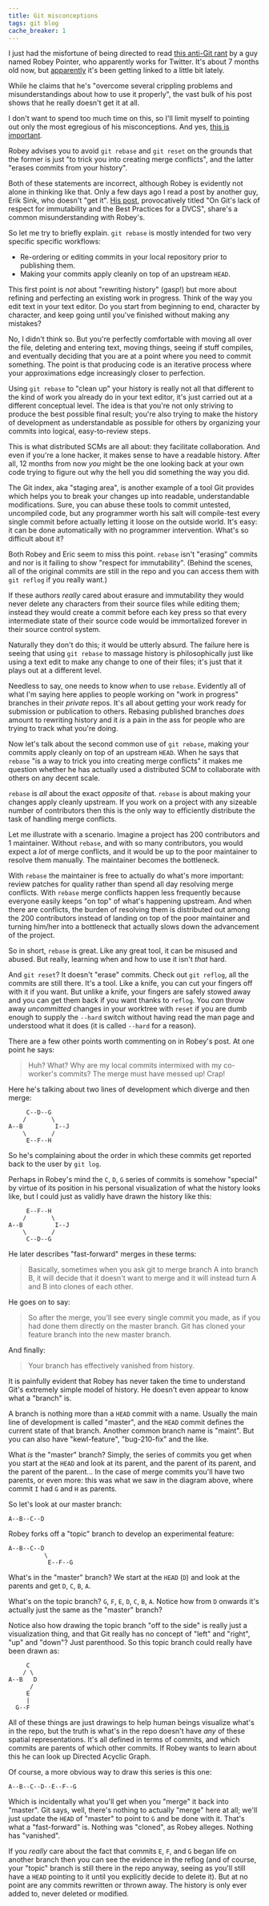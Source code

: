 ```yaml
---
title: Git misconceptions
tags: git blog
cache_breaker: 1
---
```


I just had the misfortune of being directed to read [this anti-Git rant](http://robey.lag.net/2008/07/13/git-for-the-real-world.html) by a guy named Robey Pointer, who apparently works for Twitter. It's about 7 months old now, but [apparently](http://gitlog.wordpress.com/2009/03/01/git-monthly-links-2009-02/) it's been getting linked to a little bit lately.

While he claims that he's "overcome several crippling problems and misunderstandings about how to use it properly", the vast bulk of his post shows that he really doesn't get it at all.

I don't want to spend too much time on this, so I'll limit myself to pointing out only the most egregious of his misconceptions. And yes, [this is important](http://xkcd.com/386/).

Robey advises you to avoid `git rebase` and `git reset` on the grounds that the former is just "to trick you into creating merge conflicts", and the latter "erases commits from your history".

Both of these statements are incorrect, although Robey is evidently not alone in thinking like that. Only a few days ago I read a post by another guy, Erik Sink, who doesn't "get it". [His post](http://www.ericsink.com/entries/git_immutability.html), provocatively titled "On Git's lack of respect for immutability and the Best Practices for a DVCS", share's a common misunderstanding with Robey's.

So let me try to briefly explain. `git rebase` is mostly intended for two very specific specific workflows:

-   Re-ordering or editing commits in your local repository prior to publishing them.
-   Making your commits apply cleanly on top of an upstream `HEAD`.

This first point is *not* about "rewriting history" (gasp!) but more about refining and perfecting an existing work in progress. Think of the way you edit text in your text editor. Do you start from beginning to end, character by character, and keep going until you've finished without making any mistakes?

No, I didn't think so. But you're perfectly comfortable with moving all over the file, deleting and entering text, moving things, seeing if stuff compiles, and eventually deciding that you are at a point where you need to commit something. The point is that producing code is an iterative process where your approximations edge increasingly closer to perfection.

Using `git rebase` to "clean up" your history is really not all that different to the kind of work you already do in your text editor, it's just carried out at a different conceptual level. The idea is that you're not only striving to produce the best possible final result; you're also trying to make the history of development as understandable as possible for others by organizing your commits into logical, easy-to-review steps.

This is what distributed SCMs are all about: they facilitate collaboration. And even if you're a lone hacker, it makes sense to have a readable history. After all, 12 months from now *you* might be the one looking back at your own code trying to figure out why the hell you did something the way you did.

The Git index, aka "staging area", is another example of a tool Git provides which helps you to break your changes up into readable, understandable modifications. Sure, you can abuse these tools to commit untested, uncompiled code, but any programmer worth his salt will compile-test every single commit before actually letting it loose on the outside world. It's easy: it can be done automatically with no programmer intervention. What's so difficult about it?

Both Robey and Eric seem to miss this point. `rebase` isn't "erasing" commits and nor is it failing to show "respect for immutability". (Behind the scenes, all of the original commits are still in the repo and you can access them with `git reflog` if you really want.)

If these authors *really* cared about erasure and immutability they would never delete any characters from their source files while editing them; instead they would create a commit before each key press so that every intermediate state of their source code would be immortalized forever in their source control system.

Naturally they don't do this; it would be utterly absurd. The failure here is seeing that using `git rebase` to massage history is philosophically just like using a text edit to make any change to one of their files; it's just that it plays out at a different level.

Needless to say, one needs to know *when* to use `rebase`. Evidently all of what I'm saying here applies to people working on "work in progress" branches in their *private* repos. It's all about getting your work ready for submission or publication to others. Rebasing published branches *does* amount to rewriting history and it *is* a pain in the ass for people who are trying to track what you're doing.

Now let's talk about the second common use of `git rebase`, making your commits apply cleanly on top of an upstream `HEAD`. When he says that `rebase` "is a way to trick you into creating merge conflicts" it makes me question whether he has actually used a distributed SCM to collaborate with others on any decent scale.

`rebase` is *all* about the exact *opposite* of that. `rebase` is about making your changes apply cleanly upstream. If you work on a project with any sizeable number of contributors then this is the only way to efficiently distribute the task of handling merge conflicts.

Let me illustrate with a scenario. Imagine a project has 200 contributors and 1 maintainer. Without `rebase`, and with so many contributors, you would expect a *lot* of merge conflicts, and it would be up to the poor maintainer to resolve them manually. The maintainer becomes the bottleneck.

With `rebase` the maintainer is free to actually do what's more important: review patches for quality rather than spend all day resolving merge conflicts. With `rebase` merge conflicts happen less frequently because everyone easily keeps "on top" of what's happening upstream. And when there are conflicts, the burden of resolving them is distributed out among the 200 contributors instead of landing on top of the poor maintainer and turning him/her into a bottleneck that actually slows down the advancement of the project.

So in short, `rebase` is great. Like any great tool, it can be misused and abused. But really, learning when and how to use it isn't *that* hard.

And `git reset`? It doesn't "erase" commits. Check out `git reflog`, all the commits are still there. It's a tool. Like a knife, you can cut your fingers off with it if you want. But unlike a knife, your fingers are safely stowed away and you can get them back if you want thanks to `reflog`. You *can* throw away *uncommitted* changes in your worktree with `reset` if you are dumb enough to supply the `--hard` switch without having read the man page and understood what it does (it is called `--hard` for a reason).

There are a few other points worth commenting on in Robey's post. At one point he says:

> Huh? What? Why are my local commits intermixed with my co-worker's commits? The merge must have messed up! Crap!

Here he's talking about two lines of development which diverge and then merge:

         C--D--G
        /       \
    A--B         I--J
        \       /
         E--F--H

So he's complaining about the order in which these commits get reported back to the user by `git log`.

Perhaps in Robey's mind the `C`, `D`, `G` series of commits is somehow "special" by virtue of its position in his personal visualization of what the history looks like, but I could just as validly have drawn the history like this:

         E--F--H
        /       \
    A--B         I--J
        \       /
         C--D--G

He later describes "fast-forward" merges in these terms:

> Basically, sometimes when you ask git to merge branch A into branch B, it will decide that it doesn't want to merge and it will instead turn A and B into clones of each other.

He goes on to say:

> So after the merge, you'll see every single commit you made, as if you had done them directly on the master branch. Git has cloned your feature branch into the new master branch.

And finally:

> Your branch has effectively vanished from history.

It is painfully evident that Robey has never taken the time to understand Git's extremely simple model of history. He doesn't even appear to know what a "branch" is.

A branch is nothing more than a `HEAD` commit with a name. Usually the main line of development is called "master", and the `HEAD` commit defines the current state of that branch. Another common branch name is "maint". But you can also have "kewl-feature", "bug-210-fix" and the like.

What *is* the "master" branch? Simply, the series of commits you get when you start at the `HEAD` and look at its parent, and the parent of its parent, and the parent of the parent... In the case of merge commits you'll have two parents, or even more: this was what we saw in the diagram above, where commit `I` had `G` and `H` as parents.

So let's look at our master branch:

    A--B--C--D

Robey forks off a "topic" branch to develop an experimental feature:

    A--B--C--D
              \
               E--F--G

What's in the "master" branch? We start at the `HEAD` (`D`) and look at the parents and get `D`, `C`, `B`, `A`.

What's on the topic branch? `G`, `F`, `E`, `D`, `C`, `B`, `A`. Notice how from `D` onwards it's actually just the same as the "master" branch?

Notice also how drawing the topic branch "off to the side" is really just a visualization thing, and that Git really has no concept of "left" and "right", "up" and "down"? Just parenthood. So this topic branch could really have been drawn as:

         C
        / \
    A--B   D
          /
         E
         |
      G--F

All of these things are just drawings to help human beings visualize what's in the repo, but the truth is what's in the repo doesn't have *any* of these spatial representations. It's all defined in terms of commits, and which commits are parents of which other commits. If Robey wants to learn about this he can look up Directed Acyclic Graph.

Of course, a more obvious way to draw this series is this one:

    A--B--C--D--E--F--G

Which is incidentally what you'll get when you "merge" it back into "master". Git says, well, there's nothing to actually "merge" here at all; we'll just update the `HEAD` of "master" to point to `G` and be done with it. That's what a "fast-forward" is. Nothing was "cloned", as Robey alleges. Nothing has "vanished".

If you *really* care about the fact that commits `E`, `F`, and `G` began life on another branch then you can see the evidence in the reflog (and of course, your "topic" branch is still there in the repo anyway, seeing as you'll still have a `HEAD` pointing to it until you explicitly decide to delete it). But at no point are any commits rewritten or thrown away. The history is only ever added to, never deleted or modified.
